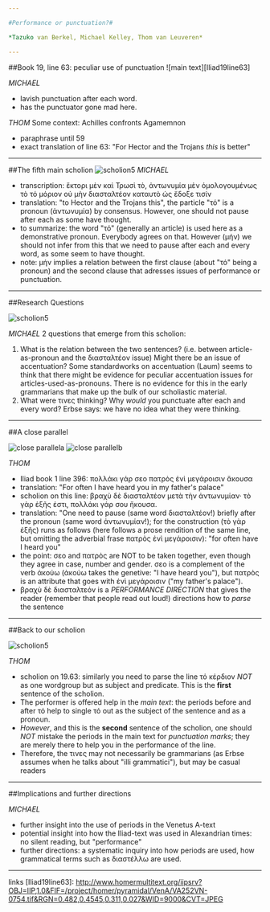 ```yaml
---

#Performance or punctuation?#

*Tazuko van Berkel, Michael Kelley, Thom van Leuveren*

---
```

##Book 19, line 63: peculiar use of punctuation
![main text][Iliad19line63]

*MICHAEL*
* lavish punctuation after each word.
* has the punctuator gone mad here.

*THOM*
Some context: Achilles confronts Agamemnon
* paraphrase until 59
* exact translation of line 63: "For Hector and the Trojans *this* is better"

---
##The fifth main scholion
![scholion5][MainScholion5]
*MICHAEL*
* transcription: ἕκτορι μὲν καὶ Τρωσὶ τὸ, ἀντωνυμία μὲν ὁμολογουμένως τὸ τό μόριον οὐ μὴν διασταλτέον καταυτὸ ὡς ἔδοξε τισίν
* translation: "to Hector and the Trojans this", the particle "τό" is a pronoun (ἀντωνυμία) by consensus. However, one should not pause after each as some have thought.
* to summarize: the word "τό" (generally an article) is used here as a demonstrative pronoun. Everybody agrees on that. However (μήν) we should not infer from this that we need to pause after each and every word, as some seem to have thought.
* note: μήν implies a relation between the first clause (about "τό" being a pronoun) and the second clause that adresses issues of performance or punctuation.

---
##Research Questions

![scholion5][MainScholion5]

*MICHAEL*
2 questions that emerge from this scholion:

1. What is the relation between the two sentences? (i.e. between article-as-pronoun and the διασταλτέον issue)
Might there be an issue of accentuation? Some standardworks on accentuation (Laum) seems to think that there might be evidence for peculiar accentuation issues for articles-used-as-pronouns. There is no evidence for this in the early grammarians that make up the bulk of our scholiastic material.
2. What were τινες thinking? Why *would* you punctuate after each and every word?
Erbse says: we have no idea what they were thinking.

---
##A close parallel

![close parallela][Scholion1line396a]
![close parallelb][Scholion1line396b]

*THOM*

* Iliad book 1 line 396: πολλάκι γάρ σεο πατρὸς ἐνὶ μεγάροισιν ἄκουσα
* translation: "For often I have heard you in my father's palace"
* scholion on this line: βραχὺ δὲ διασταλτέον μετὰ τὴν ἀντωνυμίαν· τὸ γὰρ ἑξῆς ἐστι, πολλάκι γάρ σου ἤκουσα.
* translation: "One need to pause (same word διασταλτέον!) briefly after the pronoun (same word ἀντωνυμίαν!); for the construction (τὸ γὰρ ἑξῆς) runs as follows (here follows a prose rendition of the same line, but omitting the adverbial frase πατρὸς ἐνὶ μεγάροισιν): "for often have I heard you"
* the point: σεο and πατρὸς are NOT to be taken together, even though they agree in case, number and gender. σεο is a complement of the verb ἀκούω (ἀκούω takes the genetive: "I have heard you"), but πατρὸς is an attribute that goes with ἐνὶ μεγάροισιν ("my father's palace").
* βραχὺ δὲ διασταλτεόν is a *PERFORMANCE DIRECTION* that gives the reader (remember that people read out loud!) directions how to *parse* the sentence

---
##Back to our scholion

![scholion5][MainScholion5]

*THOM*

* scholion on 19.63: similarly you need to parse the line τό κέρδιον *NOT* as one wordgroup but as subject and predicate. This is the **first** sentence of the scholion.
* The performer is offered help in the *main text*: the periods before and after τό help to single τό out as the subject of the sentence and as a pronoun. 
* *However*, and this is the **second** sentence of the scholion, one should *NOT* mistake the periods in the main text for *punctuation marks*; they are merely there to help you in the performance of the line.
* Therefore, the τινες may not necessarily be grammarians (as Erbse assumes when he talks about "illi grammatici"), but may be casual readers

---
##Implications and further directions

*MICHAEL*

* further insight into the use of periods in the Venetus A-text
* potential insight into how the Iliad-text was used in Alexandrian times: no silent reading, but "performance"
* further directions: a systematic inquiry into how periods are used, how grammatical terms such as διαστέλλω are used.

---
links
[Iliad19line63]: http://www.homermultitext.org/iipsrv?OBJ=IIP,1.0&FIF=/project/homer/pyramidal/VenA/VA252VN-0754.tif&RGN=0.482,0.4545,0.311,0.027&WID=9000&CVT=JPEG

[MainScholion5]:http://www.homermultitext.org/iipsrv?OBJ=IIP,1.0&FIF=/project/homer/pyramidal/VenA/VA252VN-0754.tif&RGN=0.233,0.5402,0.209,0.0601&WID=9000&CVT=JPEG

[Scholion1line396a]: http://www.homermultitext.org/iipsrv?OBJ=IIP,1.0&FIF=/project/homer/pyramidal/VenA/VA019VN-0521.tif&RGN=0.632,0.728,0.241,0.0158&WID=9000&CVT=JPEG

[Scholion1line396b]: http://www.homermultitext.org/iipsrv?OBJ=IIP,1.0&FIF=/project/homer/pyramidal/VenA/VA019VN-0521.tif&RGN=0.254,0.7423,0.241,0.0158&WID=9000&CVT=JPEG
